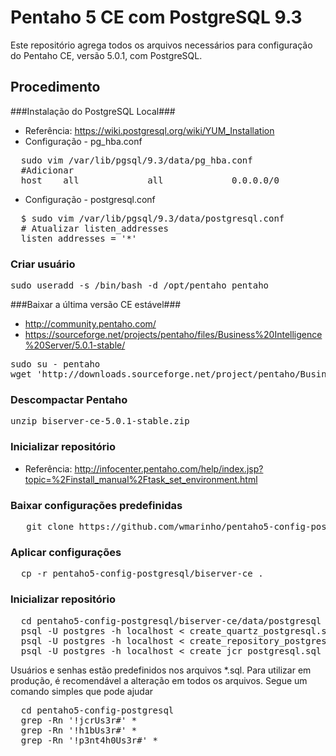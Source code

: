 Pentaho 5 CE com PostgreSQL 9.3
==========================

Este repositório agrega todos os arquivos necessários para configuração do Pentaho CE, versão 5.0.1, com PostgreSQL.

Procedimento
--

###Instalação do PostgreSQL Local###

 * Referência: https://wiki.postgresql.org/wiki/YUM_Installation
 * Configuração - pg_hba.conf
<pre>
  sudo vim /var/lib/pgsql/9.3/data/pg_hba.conf
  #Adicionar
  host    all             all             0.0.0.0/0               md5
</pre>

 * Configuração - postgresql.conf
<pre>
  $ sudo vim /var/lib/pgsql/9.3/data/postgresql.conf
  # Atualizar listen_addresses
  listen_addresses = '*'
</pre>

### Criar usuário ###
<pre>
sudo useradd -s /bin/bash -d /opt/pentaho pentaho
</pre>

###Baixar a última versão CE estável###
 * http://community.pentaho.com/
 * https://sourceforge.net/projects/pentaho/files/Business%20Intelligence%20Server/5.0.1-stable/

<pre>
sudo su - pentaho
wget 'http://downloads.sourceforge.net/project/pentaho/Business%20Intelligence%20Server/5.0.1-stable/biserver-ce-5.0.1-stable.zip?r=http%3A%2F%2Fsourceforge.net%2Fprojects%2Fpentaho%2Ffiles%2FBusiness%2520Intelligence%2520Server%2F5.0.1-stable%2F&ts=1394208071&use_mirror=ufpr' -O biserver-ce-5.0.1-stable.zip
</pre>

### Descompactar Pentaho ###
<pre>
unzip biserver-ce-5.0.1-stable.zip
</pre>

### Inicializar repositório ###
 * Referência: http://infocenter.pentaho.com/help/index.jsp?topic=%2Finstall_manual%2Ftask_set_environment.html

### Baixar configurações predefinidas ###
<pre>
   git clone https://github.com/wmarinho/pentaho5-config-postgresql.git
</pre>

### Aplicar configurações ###

<pre>
  cp -r pentaho5-config-postgresql/biserver-ce .
</pre>

### Inicializar repositório ###

<pre>
  cd pentaho5-config-postgresql/biserver-ce/data/postgresql
  psql -U postgres -h localhost < create_quartz_postgresql.sql
  psql -U postgres -h localhost < create_repository_postgresql.sql
  psql -U postgres -h localhost < create_jcr_postgresql.sql
</pre>

Usuários e senhas estão predefinidos nos arquivos *.sql. Para utilizar em produção, é recomendável a alteração em todos os arquivos. Segue um comando simples que pode ajudar

<pre>
  cd pentaho5-config-postgresql
  grep -Rn '!jcrUs3r#' *
  grep -Rn '!h1bUs3r#' *
  grep -Rn '!p3nt4h0Us3r#' *
</pre>
